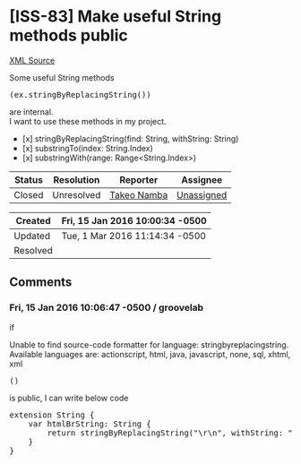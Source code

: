 # [ISS-83] Make useful String methods public

[XML Source](./xml/ISS-83.xml)
<p><p>Some useful String methods </p>
<div class="code panel" style="border-width: 1px;"><div class="codeContent panelContent">
<pre class="code-java">(ex.stringByReplacingString())</pre>
</div></div>
<p> are internal.<br/>
I want to use these methods in my project.</p>

<ul class="alternate" type="square">
	<li><span class="error">&#91;x&#93;</span> stringByReplacingString(find: String, withString: String)</li>
	<li><span class="error">&#91;x&#93;</span> substringTo(index: String.Index)</li>
	<li><span class="error">&#91;x&#93;</span> substringWith(range: Range&lt;String.Index&gt;)</li>
</ul>
</p>





Status|Resolution|Reporter|Assignee
------|----------|--------|--------
Closed|Unresolved|[Takeo Namba](groovelab)|[Unassigned]($-1)





Created|Fri, 15 Jan 2016 10:00:34 -0500
-------|--------------
Updated|Tue, 1 Mar 2016 11:14:34 -0500
Resolved|


## Comments




### Fri, 15 Jan 2016 10:06:47 -0500 / groovelab 

<p><p>if </p>
<div class="code panel" style="border-width: 1px;"><div class="codeContent panelContent">
<div class="error"><span class="error">Unable to find source-code formatter for language: stringbyreplacingstring.</span> Available languages are: actionscript, html, java, javascript, none, sql, xhtml, xml</div><pre>()</pre>
</div></div>
<p> is public, I can write below code </p>

<div class="code panel" style="border-width: 1px;"><div class="codeContent panelContent">
<pre class="code-java">
extension <span class="code-object">String</span> {
    <span class="code-keyword">var</span> htmlBrString: <span class="code-object">String</span> {
        <span class="code-keyword">return</span> stringByReplacingString(<span class="code-quote">"\r\n"</span>, withString: <span class="code-quote">"\n"</span>).stringByReplacingString(<span class="code-quote">"\n"</span>, withString: <span class="code-quote">"&lt;br&gt;"</span>)
    }
}
</pre>
</div></div></p>


